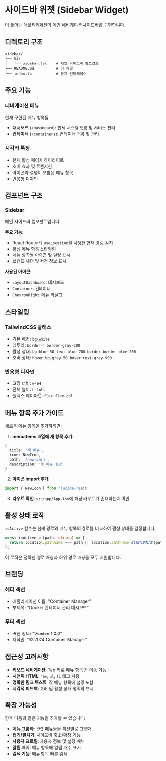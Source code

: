 # 사이드바 위젯 (Sidebar Widget)

이 폴더는 애플리케이션의 메인 네비게이션 사이드바를 구현합니다.

## 디렉토리 구조

```
sidebar/
├── ui/
│   └── sidebar.tsx    # 메인 사이드바 컴포넌트
├── README.md          # 이 파일
└── index.ts           # 공개 인터페이스
```

## 주요 기능

### 네비게이션 메뉴
현재 구현된 메뉴 항목들:

- **대시보드** (`/dashboard`): 전체 시스템 현황 및 서비스 관리
- **컨테이너** (`/containers`): 컨테이너 목록 및 관리

### 시각적 특징
- 현재 활성 페이지 하이라이트
- 호버 효과 및 트랜지션
- 아이콘과 설명이 포함된 메뉴 항목
- 반응형 디자인

## 컴포넌트 구조

### Sidebar
메인 사이드바 컴포넌트입니다.

**주요 기능:**
- React Router의 `useLocation`을 사용한 현재 경로 감지
- 활성 메뉴 항목 스타일링
- 메뉴 항목별 아이콘 및 설명 표시
- 브랜드 헤더 및 버전 정보 표시

**사용된 아이콘:**
- `LayoutDashboard`: 대시보드
- `Container`: 컨테이너
- `ChevronRight`: 메뉴 화살표

## 스타일링

### TailwindCSS 클래스
- 기본 배경: `bg-white`
- 테두리: `border-r border-gray-200`
- 활성 상태: `bg-blue-50 text-blue-700 border border-blue-200`
- 호버 상태: `hover:bg-gray-50 hover:text-gray-900`

### 반응형 디자인
- 고정 너비: `w-64`
- 전체 높이: `h-full`
- 플렉스 레이아웃: `flex flex-col`

## 메뉴 항목 추가 가이드

새로운 메뉴 항목을 추가하려면:

1. **menuItems 배열에 새 항목 추가**:
```typescript
{
  title: '새 메뉴',
  icon: NewIcon,
  path: '/new-path',
  description: '새 메뉴 설명'
}
```

2. **아이콘 import 추가**:
```typescript
import { NewIcon } from 'lucide-react';
```

3. **라우트 확인**: `src/app/App.tsx`에 해당 라우트가 존재하는지 확인

## 활성 상태 로직

`isActive` 함수는 현재 경로와 메뉴 항목의 경로를 비교하여 활성 상태를 결정합니다:

```typescript
const isActive = (path: string) => {
  return location.pathname === path || location.pathname.startsWith(path + '/');
};
```

이 로직은 정확한 경로 매칭과 하위 경로 매칭을 모두 지원합니다.

## 브랜딩

### 헤더 섹션
- 애플리케이션 이름: "Container Manager"
- 부제목: "Docker 컨테이너 관리 대시보드"

### 푸터 섹션
- 버전 정보: "Version 1.0.0"
- 저작권: "© 2024 Container Manager"

## 접근성 고려사항

- **키보드 네비게이션**: Tab 키로 메뉴 항목 간 이동 가능
- **시맨틱 HTML**: `nav`, `ul`, `li` 태그 사용
- **명확한 링크 텍스트**: 각 메뉴 항목에 설명 포함
- **시각적 피드백**: 호버 및 활성 상태 명확히 표시

## 확장 가능성

향후 다음과 같은 기능을 추가할 수 있습니다:

- **메뉴 그룹화**: 관련 메뉴들을 섹션별로 그룹화
- **접기/펼치기**: 사이드바 축소/확장 기능
- **사용자 프로필**: 사용자 정보 및 설정 메뉴
- **알림 배지**: 메뉴 항목에 알림 개수 표시
- **검색 기능**: 메뉴 항목 빠른 검색 
